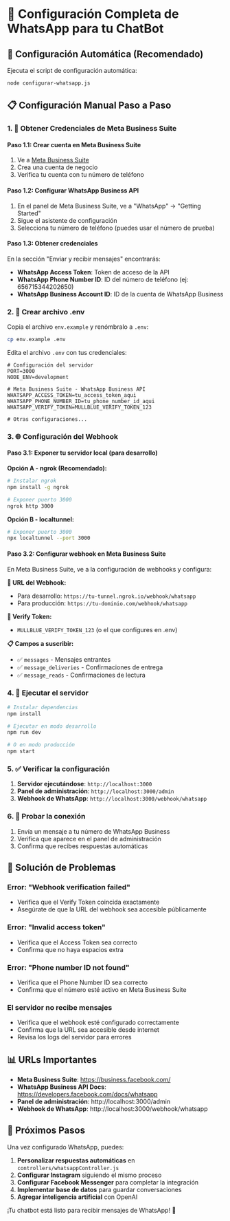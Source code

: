 # 📱 Configuración Completa de WhatsApp para tu ChatBot

## 🚀 Configuración Automática (Recomendado)

Ejecuta el script de configuración automática:

```bash
node configurar-whatsapp.js
```

## 📋 Configuración Manual Paso a Paso

### 1. 🔑 Obtener Credenciales de Meta Business Suite

#### Paso 1.1: Crear cuenta en Meta Business Suite
1. Ve a [Meta Business Suite](https://business.facebook.com/)
2. Crea una cuenta de negocio
3. Verifica tu cuenta con tu número de teléfono

#### Paso 1.2: Configurar WhatsApp Business API
1. En el panel de Meta Business Suite, ve a "WhatsApp" → "Getting Started"
2. Sigue el asistente de configuración
3. Selecciona tu número de teléfono (puedes usar el número de prueba)

#### Paso 1.3: Obtener credenciales
En la sección "Enviar y recibir mensajes" encontrarás:

- **WhatsApp Access Token**: Token de acceso de la API
- **WhatsApp Phone Number ID**: ID del número de teléfono (ej: 656715344202650)
- **WhatsApp Business Account ID**: ID de la cuenta de WhatsApp Business

### 2. 📝 Crear archivo .env

Copia el archivo `env.example` y renómbralo a `.env`:

```bash
cp env.example .env
```

Edita el archivo `.env` con tus credenciales:

```env
# Configuración del servidor
PORT=3000
NODE_ENV=development

# Meta Business Suite - WhatsApp Business API
WHATSAPP_ACCESS_TOKEN=tu_access_token_aqui
WHATSAPP_PHONE_NUMBER_ID=tu_phone_number_id_aqui
WHATSAPP_VERIFY_TOKEN=MULLBLUE_VERIFY_TOKEN_123

# Otras configuraciones...
```

### 3. 🌐 Configuración del Webhook

#### Paso 3.1: Exponer tu servidor local (para desarrollo)

**Opción A - ngrok (Recomendado):**
```bash
# Instalar ngrok
npm install -g ngrok

# Exponer puerto 3000
ngrok http 3000
```

**Opción B - localtunnel:**
```bash
# Exponer puerto 3000
npx localtunnel --port 3000
```

#### Paso 3.2: Configurar webhook en Meta Business Suite

En Meta Business Suite, ve a la configuración de webhooks y configura:

**📡 URL del Webhook:**
- Para desarrollo: `https://tu-tunnel.ngrok.io/webhook/whatsapp`
- Para producción: `https://tu-dominio.com/webhook/whatsapp`

**🔐 Verify Token:**
- `MULLBLUE_VERIFY_TOKEN_123` (o el que configures en .env)

**📋 Campos a suscribir:**
- ✅ `messages` - Mensajes entrantes
- ✅ `message_deliveries` - Confirmaciones de entrega
- ✅ `message_reads` - Confirmaciones de lectura

### 4. 🚀 Ejecutar el servidor

```bash
# Instalar dependencias
npm install

# Ejecutar en modo desarrollo
npm run dev

# O en modo producción
npm start
```

### 5. ✅ Verificar la configuración

1. **Servidor ejecutándose**: `http://localhost:3000`
2. **Panel de administración**: `http://localhost:3000/admin`
3. **Webhook de WhatsApp**: `http://localhost:3000/webhook/whatsapp`

### 6. 🧪 Probar la conexión

1. Envía un mensaje a tu número de WhatsApp Business
2. Verifica que aparece en el panel de administración
3. Confirma que recibes respuestas automáticas

## 🔧 Solución de Problemas

### Error: "Webhook verification failed"
- Verifica que el Verify Token coincida exactamente
- Asegúrate de que la URL del webhook sea accesible públicamente

### Error: "Invalid access token"
- Verifica que el Access Token sea correcto
- Confirma que no haya espacios extra

### Error: "Phone number ID not found"
- Verifica que el Phone Number ID sea correcto
- Confirma que el número esté activo en Meta Business Suite

### El servidor no recibe mensajes
- Verifica que el webhook esté configurado correctamente
- Confirma que la URL sea accesible desde internet
- Revisa los logs del servidor para errores

## 📊 URLs Importantes

- **Meta Business Suite**: https://business.facebook.com/
- **WhatsApp Business API Docs**: https://developers.facebook.com/docs/whatsapp
- **Panel de administración**: http://localhost:3000/admin
- **Webhook de WhatsApp**: http://localhost:3000/webhook/whatsapp

## 🎯 Próximos Pasos

Una vez configurado WhatsApp, puedes:

1. **Personalizar respuestas automáticas** en `controllers/whatsappController.js`
2. **Configurar Instagram** siguiendo el mismo proceso
3. **Configurar Facebook Messenger** para completar la integración
4. **Implementar base de datos** para guardar conversaciones
5. **Agregar inteligencia artificial** con OpenAI

¡Tu chatbot está listo para recibir mensajes de WhatsApp! 🎉 